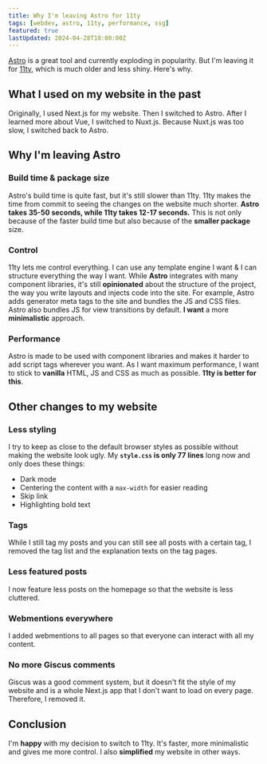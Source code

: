 ```yaml
---
title: Why I'm leaving Astro for 11ty
tags: [webdev, astro, 11ty, performance, ssg]
featured: true
lastUpdated: 2024-04-28T18:00:00Z
---
```


[Astro](https://astro.build/) is a great tool and currently exploding in popularity. But I'm leaving it for [11ty](https://11ty.dev/), which is much older and less shiny. Here's why.

## What I used on my website in the past

Originally, I used Next.js for my website. Then I switched to Astro. After I learned more about Vue, I switched to Nuxt.js. Because Nuxt.js was too slow, I switched back to Astro.

## Why I'm leaving Astro

### Build time & package size

Astro's build time is quite fast, but it's still slower than 11ty. 11ty makes the time from commit to seeing the changes on the website much shorter. **Astro takes 35-50 seconds, while 11ty takes 12-17 seconds.** This is not only because of the faster build time but also because of the **smaller package** size.

### Control

11ty lets me control everything. I can use any template engine I want & I can structure everything the way I want. While **Astro** integrates with many component libraries, it's still **opinionated** about the structure of the project, the way you write layouts and injects code into the site. For example, Astro adds generator meta tags to the site and bundles the JS and CSS files. Astro also bundles JS for view transitions by default. **I want** a more **minimalistic** approach.

### Performance

Astro is made to be used with component libraries and makes it harder to add script tags wherever you want. As I want maximum performance, I want to stick to **vanilla** HTML, JS and CSS as much as possible. **11ty is better for this**.

## Other changes to my website

### Less styling

I try to keep as close to the default browser styles as possible without making the website look ugly. My **`style.css` is only 77 lines** long now and only does these things:

- Dark mode
- Centering the content with a `max-width` for easier reading
- Skip link
- Highlighting bold text

### Tags

While I still tag my posts and you can still see all posts with a certain tag, I removed the tag list and the explanation texts on the tag pages.

### Less featured posts

I now feature less posts on the homepage so that the website is less cluttered.

### Webmentions everywhere

I added webmentions to all pages so that everyone can interact with all my content.

### No more Giscus comments

Giscus was a good comment system, but it doesn't fit the style of my website and is a whole Next.js app that I don't want to load on every page. Therefore, I removed it.

## Conclusion

I'm **happy** with my decision to switch to 11ty. It's faster, more minimalistic and gives me more control. I also **simplified** my website in other ways.
